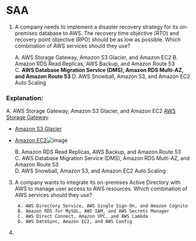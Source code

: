 # SAA

1. A company needs to implement a disaster recovery strategy for its on-premises database to AWS. The recovery time objective (RTO) and recovery point objective (RPO) should be as low as possible. Which combination of AWS services should they use?
   
   A. AWS Storage Gateway, Amazon S3 Glacier, and Amazon EC2 
   B. Amazon RDS Read Replicas, AWS Backup, and Amazon Route 53  
   C. **AWS Database Migration Service (DMS), Amazon RDS Multi-AZ, and Amazon Route 53** 
   D. AWS Snowball, Amazon S3, and Amazon EC2 Auto Scaling
### Explanation:  
   A. AWS Storage Gateway, Amazon S3 Glacier, and Amazon EC2 
   <a href="[https://web.site](https://docs.aws.amazon.com/storagegateway/latest/userguide/WhatIsStorageGateway.html)">AWS Storage Gateway</a>
- [Amazon S3 Glacier](https://docs.aws.amazon.com/amazonglacier/latest/dev/introduction.html)
- [Amazon EC2](https://docs.aws.amazon.com/AWSEC2/latest/UserGuide/concepts.html)![image](https://github.com/George-Palangattil/SAAJuly2004/assets/118212634/05083989-5128-4f22-b19c-f6c3a1f017b0)


   B. Amazon RDS Read Replicas, AWS Backup, and Amazon Route 53  
   C. AWS Database Migration Service (DMS), Amazon RDS Multi-AZ, and Amazon Route 53  
   D. AWS Snowball, Amazon S3, and Amazon EC2 Auto Scaling
		
  
		

3. A company wants to integrate its on-premises Active Directory with AWS to manage user access to AWS resources. Which combination of AWS services should they use?
		
		A. AWS Directory Service, AWS Single Sign-On, and Amazon Cognito  
		B. Amazon RDS for MySQL, AWS IAM, and AWS Secrets Manager  
		C. AWS Direct Connect, Amazon VPC, and AWS Lambda  
		D. AWS DataSync, Amazon EC2, and AWS Config  
		

4. 



   

